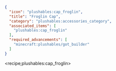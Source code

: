 ```json
{
  "icon": "plushables:cap_froglin",
  "title": "Froglin Cap",
  "category": "plushables:accessories_category",
  "associated_items": [
    "plushables:cap_froglin"
  ],
  "required_advancements": [
    "minecraft:plushables/got_builder"
  ]
}
```

<recipe;plushables:cap_froglin>


